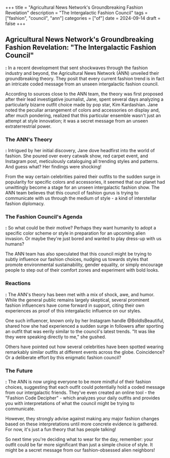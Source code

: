 +++
title = "Agricultural News Network's Groundbreaking Fashion Revelation"
description = "The Intergalactic Fashion Council"
tags = ["fashion", "council", "ann"]
categories = ["of"]
date = 2024-09-14
draft = false
+++

## **Agricultural News Network's Groundbreaking Fashion Revelation: "The Intergalactic Fashion Council"**

**:** In a recent development that sent shockwaves through the fashion industry and beyond, the Agricultural News Network (ANN) unveiled their groundbreaking theory. They posit that every current fashion trend is in fact an intricate coded message from an unseen intergalactic fashion council.

According to sources close to the ANN team, the theory was first proposed after their lead investigative journalist, Jane, spent several days analyzing a particularly bizarre outfit choice made by pop star, Kim Kardashian. Jane noted the peculiar arrangement of colors and accessories on display and, after much pondering, realized that this particular ensemble wasn't just an attempt at style innovation; it was a secret message from an unseen extraterrestrial power.

### **The ANN's Theory**

**:** Intrigued by her initial discovery, Jane dove headfirst into the world of fashion. She poured over every catwalk show, red carpet event, and Instagram post, meticulously cataloguing all trending styles and patterns. And guess what? Her findings were shocking!

From the way certain celebrities paired their outfits to the sudden surge in popularity for specific colors and accessories, it seemed that our planet had unwittingly become a stage for an unseen intergalactic fashion show. The ANN team believes that this council of fashion gurus is trying to communicate with us through the medium of style - a kind of interstellar fashion diplomacy.

### **The Fashion Council's Agenda**

**:** So what could be their motive? Perhaps they want humanity to adopt a specific color scheme or style in preparation for an upcoming alien invasion. Or maybe they're just bored and wanted to play dress-up with us humans?

The ANN team has also speculated that this council might be trying to subtly influence our fashion choices, nudging us towards styles that promote environmental sustainability, gender equality, or simply encourage people to step out of their comfort zones and experiment with bold looks.

### **Reactions**

**:** The ANN's theory has been met with a mix of shock, awe, and humor. While the general public remains largely skeptical, several prominent fashion influencers have come forward in support, citing their own experiences as proof of this intergalactic influence on our styles.

One such influencer, known only by her Instagram handle @BoldIsBeautiful, shared how she had experienced a sudden surge in followers after sporting an outfit that was eerily similar to the council's latest trends. "It was like they were speaking directly to me," she gushed.

Others have pointed out how several celebrities have been spotted wearing remarkably similar outfits at different events across the globe. Coincidence? Or a deliberate effort by this enigmatic fashion council?

### **The Future**

**:** The ANN is now urging everyone to be more mindful of their fashion choices, suggesting that each outfit could potentially hold a coded message from our intergalactic friends. They've even created an online tool - the "Fashion Code Decipher" - which analyzes your daily outfits and provides you with interpretations of what the council might be trying to communicate.

However, they strongly advise against making any major fashion changes based on these interpretations until more concrete evidence is gathered. For now, it's just a fun theory that has people talking!

So next time you're deciding what to wear for the day, remember: your outfit could be far more significant than just a simple choice of style. It might be a secret message from our fashion-obsessed alien neighbors!
